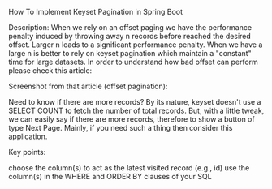 How To Implement Keyset Pagination in Spring Boot

Description: When we rely on an offset paging we have the performance penalty induced by throwing away n records before reached the desired offset. Larger n leads to a significant performance penalty. When we have a large n is better to rely on keyset pagination which maintain a "constant" time for large datasets. In order to understand how bad offset can perform please check this article:

Screenshot from that article (offset pagination):

Need to know if there are more records?
By its nature, keyset doesn't use a SELECT COUNT to fetch the number of total records. But, with a little tweak, we can easily say if there are more records, therefore to show a button of type Next Page. Mainly, if you need such a thing then consider this application.

Key points:

choose the column(s) to act as the latest visited record (e.g., id)
use the column(s) in the WHERE and ORDER BY clauses of your SQL